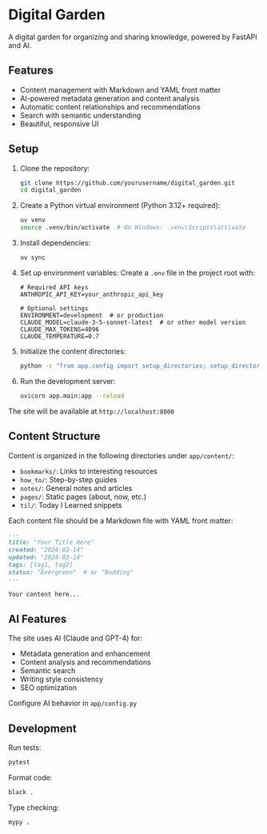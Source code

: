 # Digital Garden

A digital garden for organizing and sharing knowledge, powered by FastAPI and AI.

## Features

- Content management with Markdown and YAML front matter
- AI-powered metadata generation and content analysis
- Automatic content relationships and recommendations
- Search with semantic understanding
- Beautiful, responsive UI

## Setup

1. Clone the repository:
   ```bash
   git clone https://github.com/yourusername/digital_garden.git
   cd digital_garden
   ```

2. Create a Python virtual environment (Python 3.12+ required):
   ```bash
   uv venv
   source .venv/bin/activate  # On Windows: .venv\Scripts\activate
   ```

3. Install dependencies:
   ```bash
   uv sync
   ```

4. Set up environment variables:
   Create a `.env` file in the project root with:
   ```env
   # Required API keys
   ANTHROPIC_API_KEY=your_anthropic_api_key

   # Optional settings
   ENVIRONMENT=development  # or production
   CLAUDE_MODEL=claude-3-5-sonnet-latest  # or other model version
   CLAUDE_MAX_TOKENS=4096
   CLAUDE_TEMPERATURE=0.7
   ```

5. Initialize the content directories:
   ```bash
   python -c "from app.config import setup_directories; setup_directories()"
   ```

6. Run the development server:
   ```bash
   uvicorn app.main:app --reload
   ```

The site will be available at `http://localhost:8000`

## Content Structure

Content is organized in the following directories under `app/content/`:
- `bookmarks/`: Links to interesting resources
- `how_to/`: Step-by-step guides
- `notes/`: General notes and articles
- `pages/`: Static pages (about, now, etc.)
- `til/`: Today I Learned snippets

Each content file should be a Markdown file with YAML front matter:
```markdown
---
title: "Your Title Here"
created: "2024-03-14"
updated: "2024-03-14"
tags: [tag1, tag2]
status: "Evergreen"  # or "Budding"
---

Your content here...
```

## AI Features

The site uses AI (Claude and GPT-4) for:
- Metadata generation and enhancement
- Content analysis and recommendations
- Semantic search
- Writing style consistency
- SEO optimization

Configure AI behavior in `app/config.py`

## Development

Run tests:
```bash
pytest
```

Format code:
```bash
black .
```

Type checking:
```bash
mypy .
```
